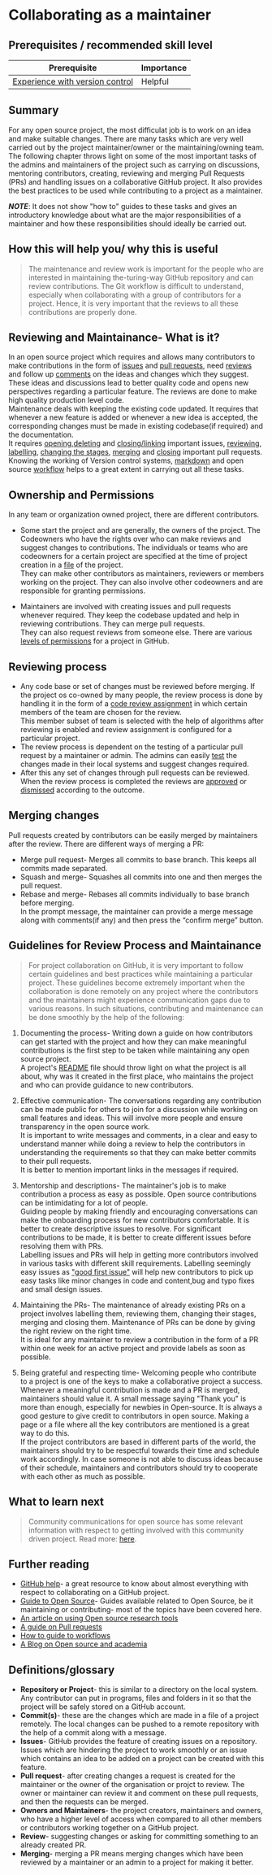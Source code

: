 # Collaborating as a maintainer

## Prerequisites / recommended skill level
> 

| Prerequisite | Importance | 
| -------------|----------|
| [Experience with version control](/version_control/version_control) | Helpful | 

## Summary
For any open source project, the most difficulat job is to work on an idea and make suitable changes. There are many tasks which are very well carried out by the project maintainer/owner or the maintaining/owning team. 
The following chapter throws light on some of the most important tasks of the admins and maintainers of the project such as carrying on discussions, mentoring contributors, creating, reviewing and merging Pull Requests (PRs) and handling issues on a collaborative GitHub project. It also provides the best practices to be used while contributing to a project as a maintainer.

**_NOTE_**: It does not show "how to" guides to these tasks and gives an introductory knowledge about what are the major responsibilities of a maintainer and how these responsibilities should ideally be carried out.

## How this will help you/ why this is useful 
> The maintenance and review work is important for the people who are interested in maintaining the-turing-way GitHub repository and can review contributions. 
>The Git workflow is difficult to understand, especially when collaborating with a group of contributors for a project. Hence, it is very important that the reviews to all these contributions are properly done.

## Reviewing and Maintainance- What is it?
In an open source project which requires and allows many contributors to make contributions in the form of [issues](https://help.github.com/en/github/managing-your-work-on-github/about-issues) and [pull requests](https://help.github.com/en/github/collaborating-with-issues-and-pull-requests/about-pull-requests), need [reviews](https://help.github.com/en/github/collaborating-with-issues-and-pull-requests/about-pull-request-reviews) and follow up [comments](https://help.github.com/en/github/collaborating-with-issues-and-pull-requests/commenting-on-a-pull-request) on the ideas and changes which they suggest.  
These ideas and discussions lead to better quality code and opens new perspectives regarding a particular feature. The reviews are done to make high quality production level code.  
Maintenance deals with keeping the existing code updated. It requires that whenever a new feature is added or whenever a new idea is accepted, the corresponding changes must be made in existing codebase(if required) and the documentation.  
It requires [opening](https://help.github.com/en/github/managing-your-work-on-github/creating-an-issue),[deleting](https://help.github.com/en/github/managing-your-work-on-github/deleting-an-issue) and [closing/linking](https://help.github.com/en/github/managing-your-work-on-github/linking-a-pull-request-to-an-issue) important issues, [reviewing](https://help.github.com/en/github/collaborating-with-issues-and-pull-requests/reviewing-proposed-changes-in-a-pull-request), [labelling](https://help.github.com/en/github/managing-your-work-on-github/labeling-issues-and-pull-requests), [changing the stages](https://help.github.com/en/github/collaborating-with-issues-and-pull-requests/changing-the-stage-of-a-pull-request), [merging](https://help.github.com/en/github/collaborating-with-issues-and-pull-requests/merging-a-pull-request) and [closing](https://help.github.com/en/github/collaborating-with-issues-and-pull-requests/closing-a-pull-request) important pull requests.  
Knowing the working of Version control systems, [markdown](https://guides.github.com/features/mastering-markdown/) and open source [workflow](https://guides.github.com/introduction/flow/) helps to a great extent in carrying out all these tasks.

## Ownership and Permissions 
In any team or organization owned project, there are different contributors. 

- Some start the project and are generally, the owners of the project. The Codeowners who have the rights over who can make reviews and suggest changes to contributions. The individuals or teams who are codeowners for a certain project are specified at the time of project creation in a [file](https://help.github.com/en/github/creating-cloning-and-archiving-repositories/about-code-owners) of the project.  
They can make other contributors as maintainers, reviewers or members working on the project. They can also involve other codeowners and are responsible for granting permissions. 

- Maintainers are involved with creating issues and pull requests whenever required. They keep the codebase updated and help in reviewing contributions. They can merge pull requests.  
They can also request reviews from someone else. There are various [levels of permissions](https://help.github.com/en/github/setting-up-and-managing-organizations-and-teams/repository-permission-levels-for-an-organization) for a project in GitHub.

## Reviewing process
- Any code base or set of changes must be reviewed before merging. If the project os co-owned by many people, the review process is done by handling it in the form of a [code review assignment](https://help.github.com/en/github/setting-up-and-managing-organizations-and-teams/managing-code-review-assignment-for-your-team) in which certain members of the team are chosen for the review.  
This member subset of team is selected with the help of algorithms after reviewing is enabled and review assignment is configured for a particular project.  
- The review process is dependent on the testing of a particular pull request by a maintainer or admin. The admins can easily [test](https://help.github.com/en/github/collaborating-with-issues-and-pull-requests/checking-out-pull-requests-locally) the changes made in their local systems and suggest changes required.  
- After this any set of changes through pull requests can be reviewed. When the review process is completed the reviews are [approved](https://help.github.com/en/github/collaborating-with-issues-and-pull-requests/approving-a-pull-request-with-required-reviews) or [dismissed](https://help.github.com/en/github/collaborating-with-issues-and-pull-requests/dismissing-a-pull-request-review) according to the outcome. 

## Merging changes
Pull requests created by contributors can be easily merged by maintainers after the review. There are different ways of merging a PR:
- Merge pull request- Merges all commits to base branch. This keeps all commits made separated. 
- Squash and merge- Squashes all commits into one and then merges the pull request. 
- Rebase and merge- Rebases all commits individually to base branch before merging.  
In the prompt message, the maintainer can provide a merge message along with comments(if any) and then press the “confirm merge” button.

## Guidelines for Review Process and Maintainance
> For project collaboration on GitHub, it is very important to follow certain guidelines and best practices while maintaining a particular project. These guidelines become extremely important when the collaboration is done remotely on any project where the contributors and the maintainers might experience communication gaps due to various reasons. In such situations, contributing and maintenance can be done smoothly by the help of the following:

1. Documenting the process- Writing down a guide on how contributors can get started with the project and how they can make meaningful contributions is the first step to be taken while maintaining any open source project.  
A project's [README](https://help.github.com/en/github/creating-cloning-and-archiving-repositories/about-readmes) file should throw light on what the project is all about, why was it created in the first place, who maintains the project and who can provide guidance to new contributors.

2. Effective communication- The conversations regarding any contribution can be made public for others to join for a discussion while working on small features and ideas. This will involve more people and ensure transparency in the open source work.  
It is important to write messages and comments, in a clear and easy to understand manner while doing a review to help the contributors in understanding the requirements so that they can make better commits to their pull requests.  
It is better to mention important links in the messages if required.

3. Mentorship and descriptions- The maintainer's job is to make contribution a process as easy as possible. Open source contributions can be intimidating for a lot of people.  
Guiding people by making friendly and encouraging conversations can make the onboarding process for new contributors comfortable. It is better to create descriptive issues to resolve. For significant contributions to be made, it is better to create different issues before resolving them with PRs.  
Labelling issues and PRs will help in getting more contributors involved in various tasks with different skill requirements. Labelling seemingly easy issues as ["good first issue"](https://help.github.com/en/github/building-a-strong-community/encouraging-helpful-contributions-to-your-project-with-labels) will help new contributors to pick up easy tasks like minor changes in code and content,bug and typo fixes and small design issues.

4. Maintaining the PRs- The maintenance of already existing PRs on a project involves labelling them, reviewing them, changing their stages, merging and closing them. Maintenance of PRs can be done by giving the right review on the right time.  
It is ideal for any maintainer to review a contribution in the form of a PR within one week for an active project and provide labels as soon as possible.

5. Being grateful and respecting time- Welcoming people who contribute to a project is one of the keys to make a collaborative project a success. Whenever a meaningful contribution is made and a PR is merged, maintainers should value it.   A small message saying "Thank you" is more than enough, especially for newbies in Open-source. It is always a good gesture to give credit to contributors in open source. Making a page or a file where all the key contributors are mentioned is a great way to do this.  
If the project contributors are based in different parts of the world, the maintainers should try to be respectful towards their time and schedule work accordingly. In case someone is not able to discuss ideas because of their schedule, maintainers and contributors should try to cooperate with each other as much as possible. 

## What to learn next
> Community communications for open source has some relevant information with respect to getting involved with this community driven project. Read more: [here](https://the-turing-way.netlify.app/open-source-comms/intro.html).

## Further reading
* [GitHub help](https://help.github.com/en)- a great resource to know about almost everything with respect to collaborating on a GitHub project.
* [Guide to Open Source](https://opensource.guide/)- Guides available related to Open Source, be it maintaining or contributing- most of the topics have been covered here.
* [An article on using Open source research tools](https://opensource.com/education/15/11/tools-analyze-collaborate-share-research)
* [A guide on Pull requests](https://www.atlassian.com/blog/git/written-unwritten-guide-pull-requests)
* [How to guide to workflows](https://www.atlassian.com/git/tutorials/comparing-workflows)
* [A Blog on Open source and academia](https://opensource.com/article/19/9/how-open-source-academic-work)

## Definitions/glossary
* **Repository or Project**- this is similar to a directory on the local system. Any contributor can put in programs, files and folders in it so that the project will be safely stored on a GitHub account.
* **Commit(s)**- these are the changes which are made in a file of a project remotely. The local changes can be pushed to a remote repository with the help of a commit along with a message.
* **Issues**- GitHub provides the feature of creating issues on a repository. Issues which are hindering the project to work smoothly or an issue which contains an idea to be added on a project can be created with this feature.
* **Pull request**- after creating changes a request is created for the maintainer or the owner of the organisation or projct to review. The owner or maintainer can review it and comment on these pull requests, and then the requests can be merged.
* **Owners and Maintainers**- the project creators, maintainers and owners, who have a higher level of access when compared to all other members or contributors working together on a GitHub project.
* **Review**- suggesting changes or asking for committing something to an already created PR.
* **Merging**- merging a PR means merging changes which have been reviewed by a maintainer or an admin to a project for making it better.

